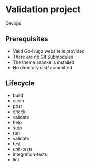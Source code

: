 # Validation project

Devops

## Prerequisites

- Valid Go-Hugo website is provided
- There are no Git Submodules
- The theme ananke is installed
- No directory dist/ committed

## Lifecycle

- build
- clean
- post
- check
- validate
- help
- stop
- run
- validate
- test
- unit-tests
- integration-tests
- lint
